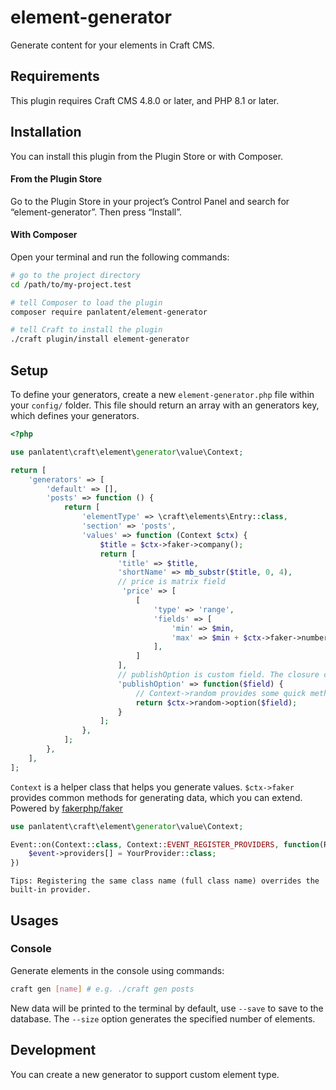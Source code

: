# element-generator
Generate content for your elements in Craft CMS.


## Requirements

This plugin requires Craft CMS 4.8.0 or later, and PHP 8.1 or later.

## Installation

You can install this plugin from the Plugin Store or with Composer.

#### From the Plugin Store

Go to the Plugin Store in your project’s Control Panel and search for “element-generator”. Then press “Install”.

#### With Composer

Open your terminal and run the following commands:

```bash
# go to the project directory
cd /path/to/my-project.test

# tell Composer to load the plugin
composer require panlatent/element-generator

# tell Craft to install the plugin
./craft plugin/install element-generator
```

## Setup

To define your generators, create a new `element-generator.php` file within your `config/` folder. This file should return an array with an generators key, which defines your generators.

```php
<?php

use panlatent\craft\element\generator\value\Context;

return [
    'generators' => [
        'default' => [],
        'posts' => function () {
            return [
                'elementType' => \craft\elements\Entry::class,
                'section' => 'posts',
                'values' => function (Context $ctx) {
                    $title = $ctx->faker->company();
                    return [
                        'title' => $title,
                        'shortName' => mb_substr($title, 0, 4),
                        // price is matrix field
                         'price' => [
                            [
                                'type' => 'range',
                                'fields' => [
                                    'min' => $min,
                                    'max' => $min + $ctx->faker->numberBetween(10, 100)*5000,
                                ],
                            ]
                        ],
                        // publishOption is custom field. The closure can inject field object.
                        'publishOption' => function($field) {
                            // Context->random provides some quick methods to pick field value.
                            return $ctx->random->option($field);
                        }
                    ];
                },
            ];
        },
    ],
];
```

`Context` is a helper class that helps you generate values. `$ctx->faker` provides common methods for generating data, which you can extend. Powered by [fakerphp/faker](https://github.com/fakerphp/faker)

```php
use panlatent\craft\element\generator\value\Context;

Event::on(Context::class, Context::EVENT_REGISTER_PROVIDERS, function(RegisterProvidersEvent $event) {
    $event->providers[] = YourProvider::class;
})
```

    Tips: Registering the same class name (full class name) overrides the built-in provider.



## Usages

### Console
Generate elements in the console using commands:
```bash
craft gen [name] # e.g. ./craft gen posts
```
New data will be printed to the terminal by default, use `--save` to save to the database. 
The `--size` option generates the specified number of elements.

## Development

You can create a new generator to support custom element type.